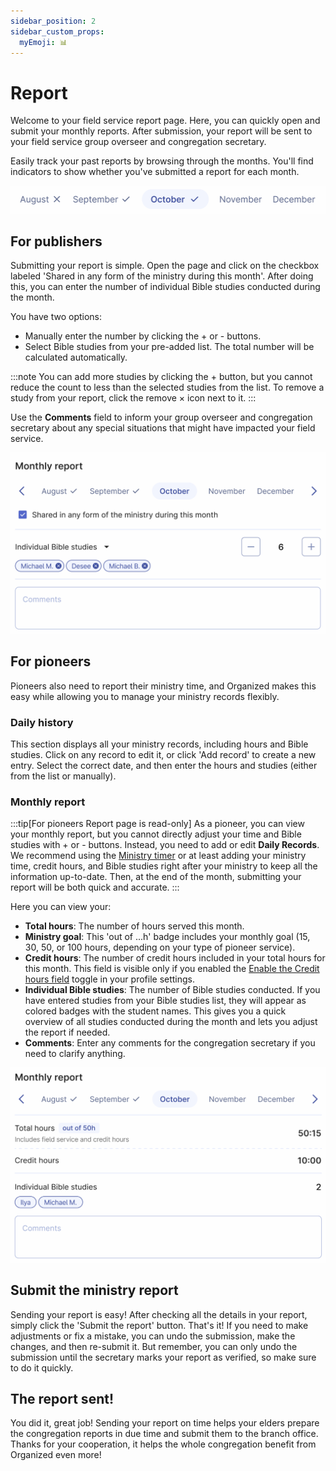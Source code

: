 ```yaml
---
sidebar_position: 2
sidebar_custom_props:
  myEmoji: 📊
---
```


# Report

Welcome to your field service report page. Here, you can quickly open and submit your monthly reports. After submission, your report will be sent to your field service group overseer and congregation secretary.

Easily track your past reports by browsing through the months. You'll find indicators to show whether you've submitted a report for each month.

![See reports from all your past month using Organized app](./img/tabs-with-report-months.png)

## For publishers

Submitting your report is simple. Open the page and click on the checkbox labeled 'Shared in any form of the ministry during this month'. After doing this, you can enter the number of individual Bible studies conducted during the month.

You have two options:

- Manually enter the number by clicking the + or - buttons.
- Select Bible studies from your pre-added list. The total number will be calculated automatically.

:::note
You can add more studies by clicking the + button, but you cannot reduce the count to less than the selected studies from the list. To remove a study from your report, click the remove × icon next to it.
:::

Use the **Comments** field to inform your group overseer and congregation secretary about any special situations that might have impacted your field service.

![View and send publisher reports in Organized app](./img/report-of-publisher.png)

## For pioneers

Pioneers also need to report their ministry time, and Organized makes this easy while allowing you to manage your ministry records flexibly.

### Daily history

This section displays all your ministry records, including hours and Bible studies. Click on any record to edit it, or click 'Add record' to create a new entry. Select the correct date, and then enter the hours and studies (either from the list or manually).

### Monthly report

:::tip[For pioneers Report page is read-only]
As a pioneer, you can view your monthly report, but you cannot directly adjust your time and Bible studies with + or - buttons. Instead, you need to add or edit **Daily Records**. We recommend using the [Ministry timer](../ministry/ministry-timer) or at least adding your ministry time, credit hours, and Bible studies right after your ministry to keep all the information up-to-date. Then, at the end of the month, submitting your report will be both quick and accurate.
:::

Here you can view your:

- **Total hours**: The number of hours served this month.
- **Ministry goal**: This 'out of ...h' badge includes your monthly goal (15, 30, 50, or 100 hours, depending on your type of pioneer service).
- **Credit hours**: The number of credit hours included in your total hours for this month. This field is visible only if you enabled the [Enable the Credit hours field](../my-profile/personal-preferences#add-credit-field-to-my-report) toggle in your profile settings.
- **Individual Bible studies**: The number of Bible studies conducted. If you have entered studies from your Bible studies list, they will appear as colored badges with the student names. This gives you a quick overview of all studies conducted during the month and lets you adjust the report if needed.
- **Comments**: Enter any comments for the congregation secretary if you need to clarify anything.

![Sumbit pioneer report including credit hours in Organized app](./img/report-of-pioneer.png)

## Submit the ministry report

Sending your report is easy! After checking all the details in your report, simply click the 'Submit the report' button. That's it! If you need to make adjustments or fix a mistake, you can undo the submission, make the changes, and then re-submit it. But remember, you can only undo the submission until the secretary marks your report as verified, so make sure to do it quickly.

## The report sent!

You did it, great job! Sending your report on time helps your elders prepare the congregation reports in due time and submit them to the branch office. Thanks for your cooperation, it helps the whole congregation benefit from Organized even more!
